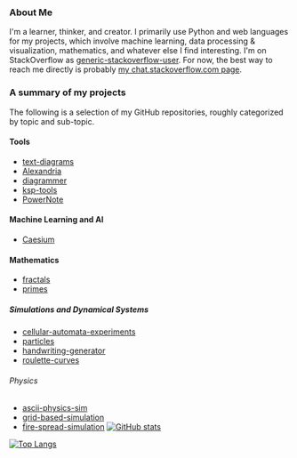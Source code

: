 ### About Me

I'm a learner, thinker, and creator. I primarily use Python and web languages for my projects, which involve machine learning, data processing & visualization, mathematics, and whatever else I find interesting. I'm on StackOverflow as [generic-stackoverflow-user](https://stackoverflow.com/users/10940584/generic-stackoverflow-user). For now, the best way to reach me directly is probably [my chat.stackoverflow.com page](https://chat.stackoverflow.com/users/10940584/generic-stackoverflow-user).

### A summary of my projects

The following is a selection of my GitHub repositories, roughly categorized by topic and sub-topic.

<!-- - [](https://github.com/generic-github-user/) -->

#### Tools

- [text-diagrams](https://github.com/generic-github-user/text-diagrams)
- [Alexandria](https://github.com/generic-github-user/Alexandria)
- [diagrammer](https://github.com/generic-github-user/diagrammer)
- [ksp-tools](https://github.com/generic-github-user/ksp-tools)
- [PowerNote](https://github.com/generic-github-user/PowerNote)

#### Machine Learning and AI

- [Caesium](https://github.com/generic-github-user/Caesium)

#### Mathematics

- [fractals](https://github.com/generic-github-user/fractals)
- [primes](https://github.com/generic-github-user/primes)

##### Simulations and Dynamical Systems

- [cellular-automata-experiments](https://github.com/generic-github-user/cellular-automata-experiments)
- [particles](https://github.com/generic-github-user/particles)
- [handwriting-generator](https://github.com/generic-github-user/handwriting-generator)
- [roulette-curves](https://github.com/generic-github-user/roulette-curves)

###### Physics

- [ascii-physics-sim](https://github.com/generic-github-user/ascii-physics-sim)
- [grid-based-simulation](https://github.com/generic-github-user/grid-based-simulation)
- [fire-spread-simulation](https://github.com/generic-github-user/fire-spread-simulation)
[![GitHub stats](https://github-readme-stats.vercel.app/api?username=generic-github-user&theme=radical&include_all_commits=True&show_icons=True)](https://github.com/anuraghazra/github-readme-stats)

[![Top Langs](https://github-readme-stats.vercel.app/api/top-langs/?username=generic-github-user&theme=radical)](https://github.com/anuraghazra/github-readme-stats)

<!-- ![Profile views](https://komarev.com/ghpvc/?username=generic-github-user&color=blue) -->


<!--
**generic-github-user/generic-github-user** is a ✨ _special_ ✨ repository because its `README.md` (this file) appears on your GitHub profile.

Here are some ideas to get you started:

- 🔭 I’m currently working on ...
- 🌱 I’m currently learning ...
- 👯 I’m looking to collaborate on ...
- 🤔 I’m looking for help with ...
- 💬 Ask me about ...
- 📫 How to reach me: ...
- 😄 Pronouns: ...
- ⚡ Fun fact: ...
-->
